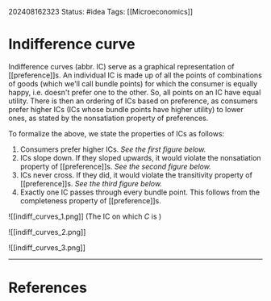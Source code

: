 202408162323
Status: #idea
Tags: [[Microeconomics]]

# Indifference curve

Indifference curves (abbr. IC) serve as a graphical representation of [[preference]]s. An individual IC is made up of all the points of combinations of goods (which we'll call bundle points) for which the consumer is equally happy, i.e. doesn't prefer one to the other. So, all points on an IC have equal utility. There is then an ordering of ICs based on preference, as consumers prefer higher ICs (ICs whose bundle points have higher utility) to lower ones, as stated by the nonsatiation property of preferences.

To formalize the above, we state the properties of ICs as follows:

1. Consumers prefer higher ICs. *See the first figure below.*
2. ICs slope down. If they sloped upwards, it would violate the nonsatiation property of [[preference]]s. *See the second figure below.*
3. ICs never cross. If they did, it would violate the transitivity property of [[preference]]s. *See the third figure below.*
4. Exactly one IC passes through every bundle point. This follows from the completeness property of [[preference]]s.

![[indiff_curves_1.png]]
(The IC on which $C$ is )



![[indiff_curves_2.png]]

![[indiff_curves_3.png]]
___
# References
